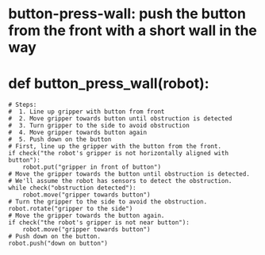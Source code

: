 # button-press-wall: push the button from the front with a short wall in the way
# def button_press_wall(robot):
    # Steps:
    #  1. Line up gripper with button from front
    #  2. Move gripper towards button until obstruction is detected
    #  3. Turn gripper to the side to avoid obstruction
    #  4. Move gripper towards button again
    #  5. Push down on the button
    # First, line up the gripper with the button from the front.
    if check("the robot's gripper is not horizontally aligned with button"):
        robot.put("gripper in front of button")
    # Move the gripper towards the button until obstruction is detected.
    # We'll assume the robot has sensors to detect the obstruction.
    while check("obstruction detected"):
        robot.move("gripper towards button")
    # Turn the gripper to the side to avoid the obstruction.
    robot.rotate("gripper to the side")
    # Move the gripper towards the button again.
    if check("the robot's gripper is not near button"):
        robot.move("gripper towards button")
    # Push down on the button.
    robot.push("down on button")